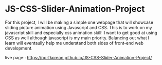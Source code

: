 # JS-CSS-Slider-Animation-Project

For this project, I will be making a simple one webpage that will showcase sliding picture animation using Javascript and CSS. This is to work on my javascript skill and especially css animation skill! I want to get good at using CSS as well although javascript is my main priority. Balancing out what I learn will eventaully help me understand both sides of front-end web development. 

live page : https://norfkorean.github.io/JS-CSS-Slider-Animation-Project/
